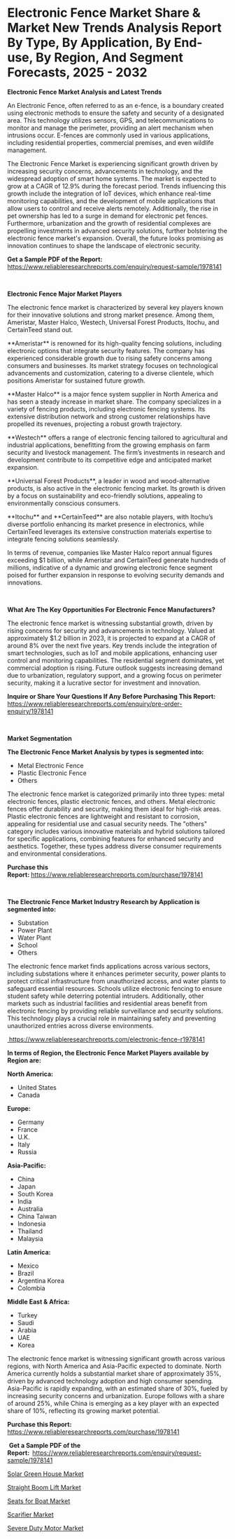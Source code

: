 <p><h1>Electronic Fence Market Share & Market New Trends Analysis Report By Type, By Application, By End-use, By Region, And Segment Forecasts, 2025 - 2032</h1></p><p><strong>Electronic Fence Market Analysis and Latest Trends</strong></p>
<p><p>An Electronic Fence, often referred to as an e-fence, is a boundary created using electronic methods to ensure the safety and security of a designated area. This technology utilizes sensors, GPS, and telecommunications to monitor and manage the perimeter, providing an alert mechanism when intrusions occur. E-fences are commonly used in various applications, including residential properties, commercial premises, and even wildlife management.</p><p>The Electronic Fence Market is experiencing significant growth driven by increasing security concerns, advancements in technology, and the widespread adoption of smart home systems. The market is expected to grow at a CAGR of 12.9% during the forecast period. Trends influencing this growth include the integration of IoT devices, which enhance real-time monitoring capabilities, and the development of mobile applications that allow users to control and receive alerts remotely. Additionally, the rise in pet ownership has led to a surge in demand for electronic pet fences. Furthermore, urbanization and the growth of residential complexes are propelling investments in advanced security solutions, further bolstering the electronic fence market's expansion. Overall, the future looks promising as innovation continues to shape the landscape of electronic security.</p></p>
<p><strong>Get a Sample PDF of the Report:&nbsp;</strong> <a href="https://www.reliableresearchreports.com/enquiry/request-sample/1978141?utm_campaign=11&utm_medium=2&utm_source=Github&utm_content=ia&utm_term=20022025&utm_id=electronic-fence">https://www.reliableresearchreports.com/enquiry/request-sample/1978141</a></p>
<p>&nbsp;</p>
<p><strong>Electronic Fence Major Market Players</strong></p>
<p><p>The electronic fence market is characterized by several key players known for their innovative solutions and strong market presence. Among them, Ameristar, Master Halco, Westech, Universal Forest Products, Itochu, and CertainTeed stand out.</p><p>**Ameristar** is renowned for its high-quality fencing solutions, including electronic options that integrate security features. The company has experienced considerable growth due to rising safety concerns among consumers and businesses. Its market strategy focuses on technological advancements and customization, catering to a diverse clientele, which positions Ameristar for sustained future growth.</p><p>**Master Halco** is a major fence system supplier in North America and has seen a steady increase in market share. The company specializes in a variety of fencing products, including electronic fencing systems. Its extensive distribution network and strong customer relationships have propelled its revenues, projecting a robust growth trajectory.</p><p>**Westech** offers a range of electronic fencing tailored to agricultural and industrial applications, benefitting from the growing emphasis on farm security and livestock management. The firm’s investments in research and development contribute to its competitive edge and anticipated market expansion.</p><p>**Universal Forest Products**, a leader in wood and wood-alternative products, is also active in the electronic fencing market. Its growth is driven by a focus on sustainability and eco-friendly solutions, appealing to environmentally conscious consumers.</p><p>**Itochu** and **CertainTeed** are also notable players, with Itochu’s diverse portfolio enhancing its market presence in electronics, while CertainTeed leverages its extensive construction materials expertise to integrate fencing solutions seamlessly.</p><p>In terms of revenue, companies like Master Halco report annual figures exceeding $1 billion, while Ameristar and CertainTeed generate hundreds of millions, indicative of a dynamic and growing electronic fence segment poised for further expansion in response to evolving security demands and innovations.</p></p>
<p>&nbsp;</p>
<p><strong>What Are The Key Opportunities For Electronic Fence Manufacturers?</strong></p>
<p><p>The electronic fence market is witnessing substantial growth, driven by rising concerns for security and advancements in technology. Valued at approximately $1.2 billion in 2023, it is projected to expand at a CAGR of around 8% over the next five years. Key trends include the integration of smart technologies, such as IoT and mobile applications, enhancing user control and monitoring capabilities. The residential segment dominates, yet commercial adoption is rising. Future outlook suggests increasing demand due to urbanization, regulatory support, and a growing focus on perimeter security, making it a lucrative sector for investment and innovation.</p></p>
<p><strong>Inquire or Share Your Questions If Any Before Purchasing This Report:</strong> <a href="https://www.reliableresearchreports.com/enquiry/pre-order-enquiry/1978141?utm_campaign=11&utm_medium=2&utm_source=Github&utm_content=ia&utm_term=20022025&utm_id=electronic-fence">https://www.reliableresearchreports.com/enquiry/pre-order-enquiry/1978141</a></p>
<p>&nbsp;</p>
<p><strong>Market Segmentation</strong></p>
<p><strong>The Electronic Fence Market Analysis by types is segmented into:</strong></p>
<p><ul><li>Metal Electronic Fence</li><li>Plastic Electronic Fence</li><li>Others</li></ul></p>
<p><p>The electronic fence market is categorized primarily into three types: metal electronic fences, plastic electronic fences, and others. Metal electronic fences offer durability and security, making them ideal for high-risk areas. Plastic electronic fences are lightweight and resistant to corrosion, appealing for residential use and casual security needs. The "others" category includes various innovative materials and hybrid solutions tailored for specific applications, combining features for enhanced security and aesthetics. Together, these types address diverse consumer requirements and environmental considerations.</p></p>
<p><strong>Purchase this Report:&nbsp;</strong><a href="https://www.reliableresearchreports.com/purchase/1978141?utm_campaign=11&utm_medium=2&utm_source=Github&utm_content=ia&utm_term=20022025&utm_id=electronic-fence">https://www.reliableresearchreports.com/purchase/1978141</a></p>
<p>&nbsp;</p>
<p><strong>The Electronic Fence Market Industry Research by Application is segmented into:</strong></p>
<p><ul><li>Substation</li><li>Power Plant</li><li>Water Plant</li><li>School</li><li>Others</li></ul></p>
<p><p>The electronic fence market finds applications across various sectors, including substations where it enhances perimeter security, power plants to protect critical infrastructure from unauthorized access, and water plants to safeguard essential resources. Schools utilize electronic fencing to ensure student safety while deterring potential intruders. Additionally, other markets such as industrial facilities and residential areas benefit from electronic fencing by providing reliable surveillance and security solutions. This technology plays a crucial role in maintaining safety and preventing unauthorized entries across diverse environments.</p></p>
<p><a href="https://www.reliableresearchreports.com/electronic-fence-r1978141?utm_campaign=11&utm_medium=2&utm_source=Github&utm_content=ia&utm_term=20022025&utm_id=electronic-fence">&nbsp;https://www.reliableresearchreports.com/electronic-fence-r1978141</a></p>
<p><strong>In terms of Region, the Electronic Fence Market Players available by Region are:</strong></p>
<p>
    <p> <strong> North America: </strong>
        <ul>
            <li>United States</li>
            <li>Canada</li>
        </ul>
        </p> 
    <p> <strong> Europe: </strong>
        <ul>
            <li>Germany</li>
            <li>France</li>
            <li>U.K.</li>
            <li>Italy</li>
            <li>Russia</li>
        </ul>
        </p> 
    <p> <strong> Asia-Pacific: </strong>
        <ul>
            <li>China</li>
            <li>Japan</li>
            <li>South Korea</li>
            <li>India</li>
            <li>Australia</li>
            <li>China Taiwan</li>
            <li>Indonesia</li>
            <li>Thailand</li>
            <li>Malaysia</li>
        </ul>
        </p> 
    <p> <strong> Latin America: </strong>
        <ul>
            <li>Mexico</li>
            <li>Brazil</li>
            <li>Argentina Korea</li>
            <li>Colombia</li>
        </ul>
        </p> 
    <p> <strong> Middle East & Africa: </strong>
        <ul>
            <li>Turkey</li>
            <li>Saudi</li>
            <li>Arabia</li>
            <li>UAE</li>
            <li>Korea</li>
        </ul>
    </p>
    </p>
<p><p>The electronic fence market is witnessing significant growth across various regions, with North America and Asia-Pacific expected to dominate. North America currently holds a substantial market share of approximately 35%, driven by advanced technology adoption and high consumer spending. Asia-Pacific is rapidly expanding, with an estimated share of 30%, fueled by increasing security concerns and urbanization. Europe follows with a share of around 25%, while China is emerging as a key player with an expected share of 10%, reflecting its growing market potential.</p></p>
<p><strong>Purchase this Report: </strong><a href="https://www.reliableresearchreports.com/purchase/1978141?utm_campaign=11&utm_medium=2&utm_source=Github&utm_content=ia&utm_term=20022025&utm_id=electronic-fence">https://www.reliableresearchreports.com/purchase/1978141</a></p>
<p>&nbsp;<strong>Get a Sample PDF of the Report:&nbsp;&nbsp;</strong><a href="https://www.reliableresearchreports.com/enquiry/request-sample/1978141?utm_campaign=11&utm_medium=2&utm_source=Github&utm_content=ia&utm_term=20022025&utm_id=electronic-fence">https://www.reliableresearchreports.com/enquiry/request-sample/1978141</a></p>
<p><strong></strong></p>
<p><p><a href="https://github.com/ivvrgibi/Market-Research-Report-List-1/blob/main/solar-green-house-market.md?utm_campaign=11&utm_medium=2&utm_source=Github&utm_content=ia&utm_term=20022025&utm_id=electronic-fence">Solar Green House Market</a></p><p><a href="https://github.com/domnikgisken/Market-Research-Report-List-1/blob/main/straight-boom-lift-market.md?utm_campaign=11&utm_medium=2&utm_source=Github&utm_content=ia&utm_term=20022025&utm_id=electronic-fence">Straight Boom Lift Market</a></p><p><a href="https://github.com/aidelndasse/Market-Research-Report-List-1/blob/main/seats-for-boat-market.md?utm_campaign=11&utm_medium=2&utm_source=Github&utm_content=ia&utm_term=20022025&utm_id=electronic-fence">Seats for Boat Market</a></p><p><a href="https://github.com/tszkintruca/Market-Research-Report-List-1/blob/main/scarifier-market.md?utm_campaign=11&utm_medium=2&utm_source=Github&utm_content=ia&utm_term=20022025&utm_id=electronic-fence">Scarifier Market</a></p><p><a href="https://github.com/amoakuolaopa/Market-Research-Report-List-1/blob/main/severe-duty-motor-market.md?utm_campaign=11&utm_medium=2&utm_source=Github&utm_content=ia&utm_term=20022025&utm_id=electronic-fence">Severe Duty Motor Market</a></p></p>